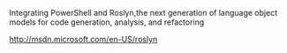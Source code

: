 Integrating PowerShell and Roslyn,the next generation of language object models for code generation, analysis, and refactoring

http://msdn.microsoft.com/en-US/roslyn